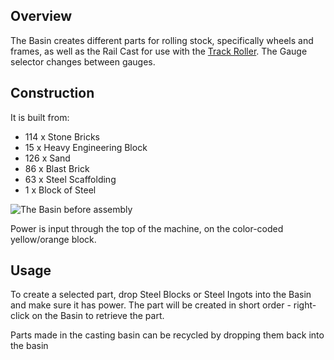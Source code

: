 ## Overview

The Basin creates different parts for rolling stock, specifically wheels and frames, as well as the Rail Cast for use with the [Track Roller](immersiverailroading:wiki/en_us/track_roller.md). The Gauge selector changes between gauges.

## Construction
It is built from:
* 114 x Stone Bricks
*  15 x Heavy Engineering Block
* 126 x Sand
*  86 x Blast Brick
*  63 x Steel Scaffolding
*   1 x Block of Steel

![The Basin before assembly](immersiverailroading:wiki/images/casting.png)

Power is input through the top of the machine, on the color-coded yellow/orange block.

## Usage

To create a selected part, drop Steel Blocks or Steel Ingots into the Basin and make sure it has power. The part will be created in short order - right-click on the Basin to retrieve the part.

Parts made in the casting basin can be recycled by dropping them back into the basin